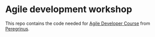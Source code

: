 # Agile development workshop

This repo contains the code needed for [Agile Developer Course](http://www.peregrinus.com.uy/evento/curso-agile-developer-201811-2/) from [Peregrinus](http://www.peregrinus.com.uy/).
